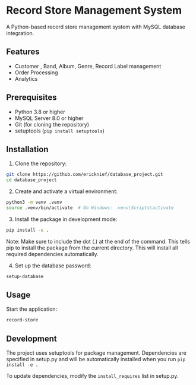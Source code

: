 # Record Store Management System

A Python-based record store management system with MySQL database integration.

## Features

- Customer , Band, Album, Genre, Record Label management
- Order Processing
- Analytics


## Prerequisites

- Python 3.8 or higher
- MySQL Server 8.0 or higher
- Git (for cloning the repository)
- setuptools (`pip install setuptools`)

## Installation

1. Clone the repository:
```bash
git clone https://github.com/ericknief/database_project.git
cd database_project
```

2. Create and activate a virtual environment:
```bash
python3 -m venv .venv
source .venv/bin/activate  # On Windows: .venv\Scripts\activate
```

3. Install the package in development mode:
```bash
pip install -e .
```
Note: Make sure to include the dot (.) at the end of the command. This tells pip to install the package from the current directory.
This will install all required dependencies automatically.

4. Set up the database password:
```bash
setup-database
```

## Usage

Start the application:
```bash
record-store
```

## Development

The project uses setuptools for package management. Dependencies are specified in setup.py and will be automatically installed when you run `pip install -e .`

To update dependencies, modify the `install_requires` list in setup.py.